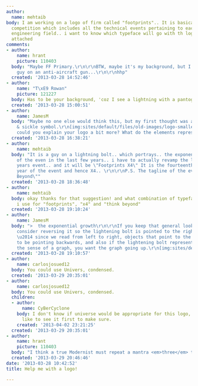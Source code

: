 ```yaml
---
author:
  name: mehtaib
body: I am working on a logo of firm called "footprints".. It is basically an engineering
  competition which includes all the technical events pertaining to each and every
  engineering field.. i want to know which typeface will go with th logo that i have
  attached
comments:
- author:
    name: hrant
    picture: 110403
  body: "Maybe FF Primary.\r\n\r\nBTW, maybe it's my background, but I'm seeing a
    guy on an anti-aircraft gun...\r\n\r\nhhp"
  created: '2013-03-28 14:52:46'
- author:
    name: "T\xE9 Rowan"
    picture: 121227
  body: Has to be your background, 'coz I see a lightning with a pantograph.
  created: '2013-03-28 15:00:51'
- author:
    name: JamesM
  body: "Maybe no one else would think this, but my first thought was a stylized hammer
    & sickle symbol.\r\n[img:sites/default/files/old-images/logo-smaller_5111.jpg]\r\nMehtaib
    could you explain your logo a bit more? What do the elements represent?\r\n"
  created: '2013-03-28 16:38:21'
- author:
    name: mehtaib
  body: "It is a guy on a lightning bolt.. which portrays.. the exponential growth
    of the even in the last few years.. i have to actually revamp the logo for this
    years event.. and it will be \"Footprints X4\" It is the fourteenth consecutive
    year of the event and hence X4.. \r\n\r\nP.S. The tagline of the event is \"Think
    Beyond\""
  created: '2013-03-28 18:36:48'
- author:
    name: mehtaib
  body: okay thanks for that suggestion! and what combination of typefaces should
    i use for "footprints", "x4" and "think beyond"
  created: '2013-03-28 19:10:24'
- author:
    name: JamesM
  body: ">  the exponential growth\r\n\r\nIf you keep that general look, you might
    consider reversing it so the lightening bolt is pointed to the right. Two reasons
    \u2014 since we read from left to right, objects that point to the left can seem
    to be pointing backwards, and also if the lightening bolt represents growth in
    the sense of a graph, you want the graph going up.\r\n[img:sites/default/files/old-images/logo-flopped_4785.jpg]"
  created: '2013-03-28 19:10:57'
- author:
    name: carlosjosued12
  body: You could use Univers, condensed.
  created: '2013-03-29 20:35:01'
- author:
    name: carlosjosued12
  body: You could use Univers, condensed.
  children:
  - author:
      name: CyBerCyclone
    body: I don't know if universe would be appropriate for this logo, but I would
      like to see it first to make sure.
    created: '2013-04-02 23:21:25'
  created: '2013-03-29 20:35:01'
- author:
    name: hrant
    picture: 110403
  body: "I think a true Modernist must repeat a mantra <em>three</em> times.  ;-)\r\n\r\nhhp\r\n"
  created: '2013-03-29 20:46:46'
date: '2013-03-28 10:42:52'
title: Help me with a logo!

---
```

